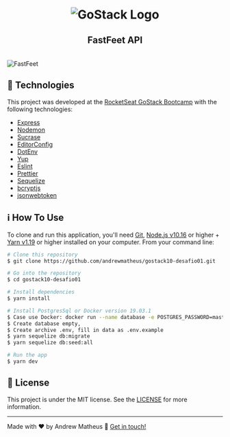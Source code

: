 <h1 align="center">
    <img alt="GoStack Logo" src="https://res.cloudinary.com/directmidiasoftwares/image/upload/v1580224540/GitHub/bootcamp10_z7ct8j.png" />
    <br>
    <h2 align="center">FastFeet API</h2>
    <br>
    <img alt="FastFeet" src="https://res.cloudinary.com/directmidiasoftwares/image/upload/v1580238067/GitHub/logo_fastfeet_zq0fqp.png" /> 
</h1>

## :rocket: Technologies

This project was developed at the [RocketSeat GoStack Bootcamp](https://rocketseat.com.br/bootcamp) with the following technologies:

-  [Express](https://expressjs.com/)
-  [Nodemon](https://github.com/remy/nodemon#nodemon/)
-  [Sucrase](https://github.com/alangpierce/sucrase)
-  [EditorConfig](https://editorconfig.org/)
-  [DotEnv](https://github.com/motdotla/dotenv)
-  [Yup](https://github.com/jquense/yup)
-  [Eslint](https://eslint.org/docs/user-guide/getting-started)
-  [Prettier](https://prettier.io/)
-  [Sequelize](https://sequelize.org/v5/manual/getting-started.html)
-  [bcryptjs](https://www.npmjs.com/package/bcrypt)
-  [jsonwebtoken](https://github.com/auth0/node-jsonwebtoken)


## :information_source: How To Use

To clone and run this application, you'll need [Git](https://git-scm.com), [Node.js v10.16][nodejs] or higher + [Yarn v1.19][yarn] or higher installed on your computer. From your command line:

```bash
# Clone this repository
$ git clone https://github.com/andrewmatheus/gostack10-desafio01.git

# Go into the repository
$ cd gostack10-desafio01

# Install dependencies
$ yarn install

# Install PostgresSql or Docker version 19.03.1
$ Case use Docker: docker run --name database -e POSTGRES_PASSWORD=master -p 5534:5432 -d postgres:11
$ Create database empty, 
$ Create archive .env, fill in data as .env.example
$ yarn sequelize db:migrate
$ yarn sequelize db:seed:all

# Run the app
$ yarn dev
```

## :memo: License
This project is under the MIT license. See the [LICENSE](https://github.com/lukemorales/react-rocketshoes/blob/master/LICENSE) for more information.

---

Made with ♥ by Andrew Matheus :wave: [Get in touch!](https://www.linkedin.com/feed/)

[nodejs]: https://nodejs.org/
[yarn]: https://yarnpkg.com/
[vc]: https://code.visualstudio.com/
[vceditconfig]: https://marketplace.visualstudio.com/items?itemName=EditorConfig.EditorConfig
[Insomnia]: https://insomnia.rest/
